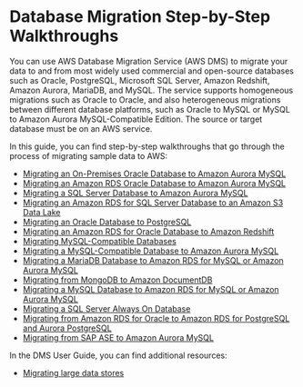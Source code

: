 # Database Migration Step\-by\-Step Walkthroughs<a name="dms-sbs-welcome"></a>

You can use AWS Database Migration Service \(AWS DMS\) to migrate your data to and from most widely used commercial and open\-source databases such as Oracle, PostgreSQL, Microsoft SQL Server, Amazon Redshift, Amazon Aurora, MariaDB, and MySQL\. The service supports homogeneous migrations such as Oracle to Oracle, and also heterogeneous migrations between different database platforms, such as Oracle to MySQL or MySQL to Amazon Aurora MySQL\-Compatible Edition\. The source or target database must be on an AWS service\.

In this guide, you can find step\-by\-step walkthroughs that go through the process of migrating sample data to AWS:
+  [Migrating an On\-Premises Oracle Database to Amazon Aurora MySQL](chap-on-premoracle2aurora.md) 
+  [Migrating an Amazon RDS Oracle Database to Amazon Aurora MySQL](chap-rdsoracle2aurora.md) 
+  [Migrating a SQL Server Database to Amazon Aurora MySQL](chap-sqlserver2aurora.md) 
+  [Migrating an Amazon RDS for SQL Server Database to an Amazon S3 Data Lake](chap-rdssqlserver2s3datalake.md) 
+  [Migrating an Oracle Database to PostgreSQL](chap-rdsoracle2postgresql.md) 
+  [Migrating an Amazon RDS for Oracle Database to Amazon Redshift](chap-rdsoracle2redshift.md) 
+  [Migrating MySQL\-Compatible Databases](chap-mysql.md) 
+  [Migrating a MySQL\-Compatible Database to Amazon Aurora MySQL](chap-mysql2aurora.md) 
+  [Migrating a MariaDB Database to Amazon RDS for MySQL or Amazon Aurora MySQL](chap-mariadb2auroramysql.md) 
+  [Migrating from MongoDB to Amazon DocumentDB](chap-mongodb2documentdb.md) 
+  [Migrating a MySQL Database to Amazon RDS for MySQL or Amazon Aurora MySQL](chap-manageddatabases.mysql2rds.md) 
+  [Migrating a SQL Server Always On Database](chap-manageddatabases.sqlserveralwayson.md) 
+  [Migrating from Amazon RDS for Oracle to Amazon RDS for PostgreSQL and Aurora PostgreSQL](chap-oracle-postgresql.md) 
+  [Migrating from SAP ASE to Amazon Aurora MySQL](chap-sap-ase-aurora-mysql.md) 

In the DMS User Guide, you can find additional resources:
+  [Migrating large data stores](https://docs.aws.amazon.com/dms/latest/userguide/CHAP_LargeDBs.html) 